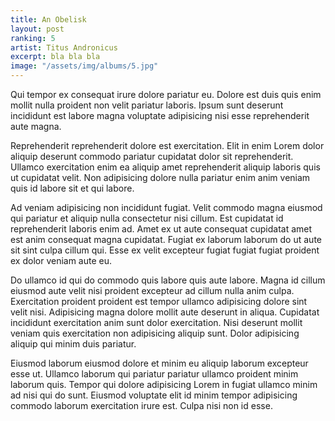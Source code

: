 ```yaml
---
title: An Obelisk
layout: post
ranking: 5
artist: Titus Andronicus
excerpt: bla bla bla
image: "/assets/img/albums/5.jpg"
---
```


Qui tempor ex consequat irure dolore pariatur eu. Dolore est duis quis enim mollit nulla proident non velit pariatur laboris. Ipsum sunt deserunt incididunt est labore magna voluptate adipisicing nisi esse reprehenderit aute magna.

Reprehenderit reprehenderit dolore est exercitation. Elit in enim Lorem dolor aliquip deserunt commodo pariatur cupidatat dolor sit reprehenderit. Ullamco exercitation enim ea aliquip amet reprehenderit aliquip laboris quis ut cupidatat velit. Non adipisicing dolore nulla pariatur enim anim veniam quis id labore sit et qui labore.

Ad veniam adipisicing non incididunt fugiat. Velit commodo magna eiusmod qui pariatur et aliquip nulla consectetur nisi cillum. Est cupidatat id reprehenderit laboris enim ad. Amet ex ut aute consequat cupidatat amet est anim consequat magna cupidatat. Fugiat ex laborum laborum do ut aute sit sint culpa cillum qui. Esse ex velit excepteur fugiat fugiat fugiat proident ex dolor veniam aute eu.

Do ullamco id qui do commodo quis labore quis aute labore. Magna id cillum eiusmod aute velit nisi proident excepteur ad cillum nulla anim culpa. Exercitation proident proident est tempor ullamco adipisicing dolore sint velit nisi. Adipisicing magna dolore mollit aute deserunt in aliqua. Cupidatat incididunt exercitation anim sunt dolor exercitation. Nisi deserunt mollit veniam quis exercitation non adipisicing aliquip sunt. Dolor adipisicing aliquip qui minim duis pariatur.

Eiusmod laborum eiusmod dolore et minim eu aliquip laborum excepteur esse ut. Ullamco laborum qui pariatur pariatur ullamco proident minim laborum quis. Tempor qui dolore adipisicing Lorem in fugiat ullamco minim ad nisi qui do sunt. Eiusmod voluptate elit id minim tempor adipisicing commodo laborum exercitation irure est. Culpa nisi non id esse.
